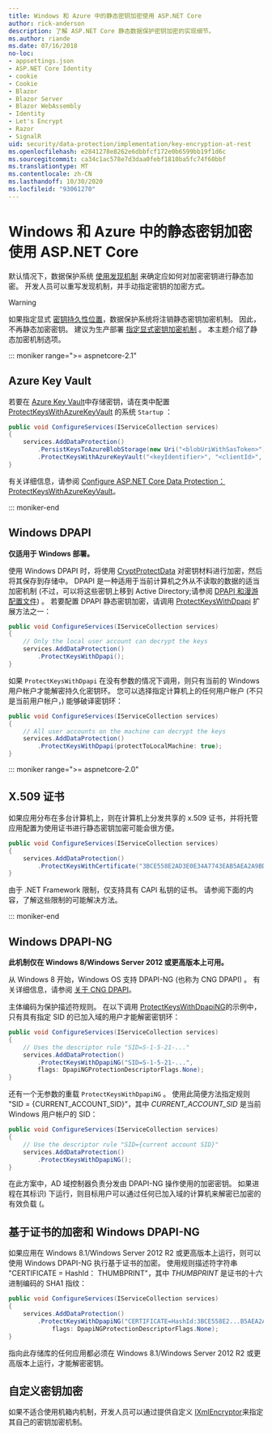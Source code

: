 ```yaml
---
title: Windows 和 Azure 中的静态密钥加密使用 ASP.NET Core
author: rick-anderson
description: 了解 ASP.NET Core 静态数据保护密钥加密的实现细节。
ms.author: riande
ms.date: 07/16/2018
no-loc:
- appsettings.json
- ASP.NET Core Identity
- cookie
- Cookie
- Blazor
- Blazor Server
- Blazor WebAssembly
- Identity
- Let's Encrypt
- Razor
- SignalR
uid: security/data-protection/implementation/key-encryption-at-rest
ms.openlocfilehash: e2841278e8262e6dbbfcf172e0b6599bb19f1d6c
ms.sourcegitcommit: ca34c1ac578e7d3daa0febf1810ba5fc74f60bbf
ms.translationtype: MT
ms.contentlocale: zh-CN
ms.lasthandoff: 10/30/2020
ms.locfileid: "93061270"
---
```

# <a name="key-encryption-at-rest-in-windows-and-azure-using-aspnet-core"></a>Windows 和 Azure 中的静态密钥加密使用 ASP.NET Core

默认情况下，数据保护系统 [使用发现机制](xref:security/data-protection/configuration/default-settings) 来确定应如何对加密密钥进行静态加密。 开发人员可以重写发现机制，并手动指定密钥的加密方式。

> [!WARNING]
> 如果指定显式 [密钥持久性位置](xref:security/data-protection/implementation/key-storage-providers)，数据保护系统将注销静态密钥加密机制。 因此，不再静态加密密钥。 建议为生产部署 [指定显式密钥加密机制](xref:security/data-protection/implementation/key-encryption-at-rest) 。 本主题介绍了静态加密机制选项。

::: moniker range=">= aspnetcore-2.1"

## <a name="azure-key-vault"></a>Azure Key Vault

若要在 [Azure Key Vault](https://azure.microsoft.com/services/key-vault/)中存储密钥，请在类中配置 [ProtectKeysWithAzureKeyVault](/dotnet/api/microsoft.aspnetcore.dataprotection.azuredataprotectionbuilderextensions.protectkeyswithazurekeyvault) 的系统 `Startup` ：

```csharp
public void ConfigureServices(IServiceCollection services)
{
    services.AddDataProtection()
        .PersistKeysToAzureBlobStorage(new Uri("<blobUriWithSasToken>"))
        .ProtectKeysWithAzureKeyVault("<keyIdentifier>", "<clientId>", "<clientSecret>");
}
```

有关详细信息，请参阅 [Configure ASP.NET Core Data Protection： ProtectKeysWithAzureKeyVault](xref:security/data-protection/configuration/overview#protectkeyswithazurekeyvault)。

::: moniker-end

## <a name="windows-dpapi"></a>Windows DPAPI

**仅适用于 Windows 部署。**

使用 Windows DPAPI 时，将使用 [CryptProtectData](/windows/desktop/api/dpapi/nf-dpapi-cryptprotectdata) 对密钥材料进行加密，然后将其保存到存储中。 DPAPI 是一种适用于当前计算机之外从不读取的数据的适当加密机制 (不过，可以将这些密钥上移到 Active Directory;请参阅 [DPAPI 和漫游配置文件](https://support.microsoft.com/kb/309408/#6)) 。 若要配置 DPAPI 静态密钥加密，请调用 [ProtectKeysWithDpapi](/dotnet/api/microsoft.aspnetcore.dataprotection.dataprotectionbuilderextensions.protectkeyswithdpapi) 扩展方法之一：

```csharp
public void ConfigureServices(IServiceCollection services)
{
    // Only the local user account can decrypt the keys
    services.AddDataProtection()
        .ProtectKeysWithDpapi();
}
```

如果 `ProtectKeysWithDpapi` 在没有参数的情况下调用，则只有当前的 Windows 用户帐户才能解密持久化密钥环。 您可以选择指定计算机上的任何用户帐户 (不只是当前用户帐户，) 能够破译密钥环：

```csharp
public void ConfigureServices(IServiceCollection services)
{
    // All user accounts on the machine can decrypt the keys
    services.AddDataProtection()
        .ProtectKeysWithDpapi(protectToLocalMachine: true);
}
```

::: moniker range=">= aspnetcore-2.0"

## <a name="x509-certificate"></a>X.509 证书

如果应用分布在多台计算机上，则在计算机上分发共享的 x.509 证书，并将托管应用配置为使用证书进行静态密钥加密可能会很方便。

```csharp
public void ConfigureServices(IServiceCollection services)
{
    services.AddDataProtection()
        .ProtectKeysWithCertificate("3BCE558E2AD3E0E34A7743EAB5AEA2A9BD2575A0");
}
```

由于 .NET Framework 限制，仅支持具有 CAPI 私钥的证书。 请参阅下面的内容，了解这些限制的可能解决方法。

::: moniker-end

## <a name="windows-dpapi-ng"></a>Windows DPAPI-NG

**此机制仅在 Windows 8/Windows Server 2012 或更高版本上可用。**

从 Windows 8 开始，Windows OS 支持 DPAPI-NG (也称为 CNG DPAPI) 。 有关详细信息，请参阅 [关于 CNG DPAPI](/windows/desktop/SecCNG/cng-dpapi)。

主体编码为保护描述符规则。 在以下调用 [ProtectKeysWithDpapiNG](/dotnet/api/microsoft.aspnetcore.dataprotection.dataprotectionbuilderextensions.protectkeyswithdpaping)的示例中，只有具有指定 SID 的已加入域的用户才能解密密钥环：

```csharp
public void ConfigureServices(IServiceCollection services)
{
    // Uses the descriptor rule "SID=S-1-5-21-..."
    services.AddDataProtection()
        .ProtectKeysWithDpapiNG("SID=S-1-5-21-...",
        flags: DpapiNGProtectionDescriptorFlags.None);
}
```

还有一个无参数的重载 `ProtectKeysWithDpapiNG` 。 使用此简便方法指定规则 "SID = {CURRENT_ACCOUNT_SID}"，其中 *CURRENT_ACCOUNT_SID* 是当前 Windows 用户帐户的 SID：

```csharp
public void ConfigureServices(IServiceCollection services)
{
    // Use the descriptor rule "SID={current account SID}"
    services.AddDataProtection()
        .ProtectKeysWithDpapiNG();
}
```

在此方案中，AD 域控制器负责分发由 DPAPI-NG 操作使用的加密密钥。 如果进程在其标识) 下运行，则目标用户可以通过任何已加入域的计算机来解密已加密的有效负载 (。

## <a name="certificate-based-encryption-with-windows-dpapi-ng"></a>基于证书的加密和 Windows DPAPI-NG

如果应用在 Windows 8.1/Windows Server 2012 R2 或更高版本上运行，则可以使用 Windows DPAPI-NG 执行基于证书的加密。 使用规则描述符字符串 "CERTIFICATE = HashId： THUMBPRINT"，其中 *THUMBPRINT* 是证书的十六进制编码的 SHA1 指纹：

```csharp
public void ConfigureServices(IServiceCollection services)
{
    services.AddDataProtection()
        .ProtectKeysWithDpapiNG("CERTIFICATE=HashId:3BCE558E2...B5AEA2A9BD2575A0",
            flags: DpapiNGProtectionDescriptorFlags.None);
}
```

指向此存储库的任何应用都必须在 Windows 8.1/Windows Server 2012 R2 或更高版本上运行，才能解密密钥。

## <a name="custom-key-encryption"></a>自定义密钥加密

如果不适合使用机箱内机制，开发人员可以通过提供自定义 [IXmlEncryptor](/dotnet/api/microsoft.aspnetcore.dataprotection.xmlencryption.ixmlencryptor)来指定其自己的密钥加密机制。
